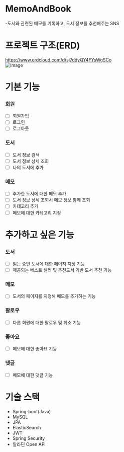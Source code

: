 # MemoAndBook 
-도서와 관련된 메모를 기록하고, 도서 정보를 추천해주는 SNS <br>
# 프로젝트 구조(ERD) <br>
https://www.erdcloud.com/d/sj7ddyQY4FYsWgSCo <br>
![image](https://user-images.githubusercontent.com/71738723/236977334-9c07641d-9411-421a-8f91-90227bbd0cd4.png)

# 기본 기능
### 회원
- [ ] 회원가입
- [ ] 로그인
- [ ] 로그아웃
### 도서
- [ ] 도서 정보 검색
- [ ] 도서 정보 상세 조회
- [ ] 나의 도서에 추가
### 메모
- [ ] 추가한 도서에 대한 메모 추가
- [ ] 도서 정보 상세 조회시 메모 정보 함께 조회
- [ ] 카테고리 추가
- [ ] 메모에 대한 카테고리 지정

# 추가하고 싶은 기능
### 도서
- [ ] 읽는 중인 도서에 대한 페이지 지정 기능
- [ ] 제공되는 베스트 셀러 및 추천도서 기반 도서 추천 기능
### 메모
- [ ] 도서의 페이지를 지정해 메모를 추가하는 기능
### 팔로우
- [ ] 다른 회원에 대한 팔로우 및 취소 기능
### 좋아요
- [ ] 메모에 대한 좋아요 기능
### 댓글
- [ ] 메모에 대한 댓글 기능

# 기술 스택
- Spring-boot(Java)
- MySQL
- JPA
- ElasticSearch
- JWT
- Spring Security
- 알라딘 Open API
